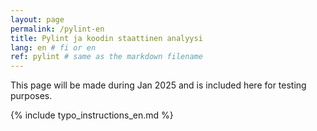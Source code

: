 ```yaml
---
layout: page
permalink: /pylint-en
title: Pylint ja koodin staattinen analyysi
lang: en # fi or en
ref: pylint # same as the markdown filename
---
```

This page will be made during Jan 2025 and is included here for testing purposes. 


{% include typo_instructions_en.md %}
